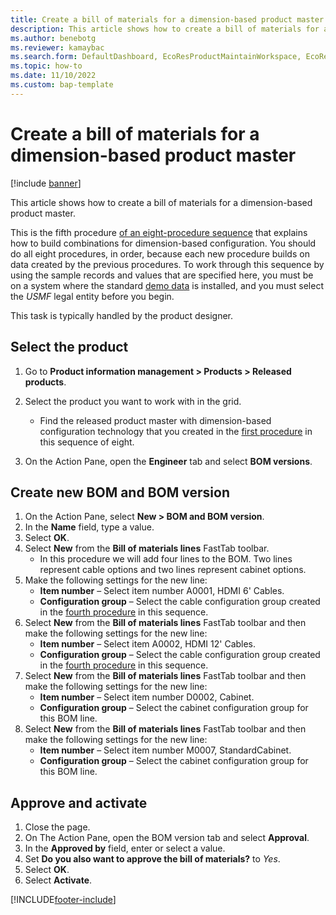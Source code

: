 ```yaml
---
title: Create a bill of materials for a dimension-based product master
description: This article shows how to create a bill of materials for a dimension-based product master.
ms.author: benebotg
ms.reviewer: kamaybac
ms.search.form: DefaultDashboard, EcoResProductMaintainWorkspace, EcoResProductOpenCasesFormPart, EcoResProductDetailsExtended, BOMConsistOf, BOMTable, InventItemIdLookupSimple, HcmWorkerLookUp   
ms.topic: how-to
ms.date: 11/10/2022
ms.custom: bap-template
---
```


# Create a bill of materials for a dimension-based product master

[!include [banner](../../includes/banner.md)]

This article shows how to create a bill of materials for a dimension-based product master.

This is the fifth procedure [of an eight-procedure sequence](../dimension-based-product-configuration.md#sequence) that explains how to build combinations for dimension-based configuration. You should do all eight procedures, in order, because each new procedure builds on data created by the previous procedures. To work through this sequence by using the sample records and values that are specified here, you must be on a system where the standard [demo data](../../../fin-ops-core/fin-ops/get-started/demo-data.md) is installed, and you must select the *USMF* legal entity before you begin.

This task is typically handled by the product designer.

## Select the product

1. Go to **Product information management \> Products \> Released products**.
1. Select the product you want to work with in the grid.
    - Find the released product master with dimension-based configuration technology that you created in the [first procedure](create-dimension-based-product-master.md) in this sequence of eight.  

1. On the Action Pane, open the **Engineer** tab and select **BOM versions**.

## Create new BOM and BOM version

1. On the Action Pane, select **New \> BOM and BOM version**.
1. In the **Name** field, type a value.
1. Select **OK**.
1. Select **New** from the **Bill of materials lines** FastTab toolbar.
    - In this procedure we will add four lines to the BOM. Two lines represent cable options and two lines represent cabinet options.  
1. Make the following settings for the new line:
    - **Item number** – Select item number A0001, HDMI 6' Cables.  
    - **Configuration group** – Select the cable configuration group created in the [fourth procedure](define-configuration-groups.md) in this sequence.  
1. Select **New** from the **Bill of materials lines** FastTab toolbar and then make the following settings for the new line:
    - **Item number** – Select item A0002, HDMI 12' Cables.  
    - **Configuration group** – Select the cable configuration group created in the [fourth procedure](define-configuration-groups.md) in this sequence.  
1. Select **New** from the **Bill of materials lines** FastTab toolbar and then make the following settings for the new line:
    - **Item number** – Select item number D0002, Cabinet.  
    - **Configuration group** – Select the cabinet configuration group for this BOM line.  
1. Select **New** from the **Bill of materials lines** FastTab toolbar and then make the following settings for the new line:
    - **Item number** – Select item number M0007, StandardCabinet.  
    - **Configuration group** – Select the cabinet configuration group for this BOM line.  

## Approve and activate

1. Close the page.
1. On The Action Pane, open the BOM version tab and select **Approval**.
1. In the **Approved by** field, enter or select a value.
1. Set **Do you also want to approve the bill of materials?** to *Yes*.
1. Select **OK**.
1. Select **Activate**.

[!INCLUDE[footer-include](../../../includes/footer-banner.md)]